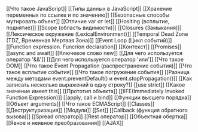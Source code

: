 [[Что такое JavaScript]]
[[Типы данных в JavaScript]]
[[Хранение переменных по ссылке и по значению]]
[[Безопасные способы мутировать объект]]
[[Отличие var от let]]
[[Hositing (всплытие, поднятие)]]
[[Scope (область видимости)]]
[[Closures (Замыкания)]]
[[Лексическое окружение (LexicalEnvironment)]]
[[Temporal Dead Zone (TDZ, Временная Мертвая Зона)]]
[[Event  Loop (Цикл событий)]]
[[Function expression. Funcrion declaration]]
[[Контекст]]
[[Promises]]
[[async and await]]
[[Ключевое слово new]]
[[Для чего используется оператор '&&']]
[[Для чего используется оператор 'или']]
[[Что такое DOM]]
[[Что такое Event Propagation (распространение события)]]
[[Что такое всплытие события]]
[[Что такое погружение события]]
[[Разница между методами event.preventDefault() и event.stopPropagation()]]
[[Как записать несколько выражений в одну строку?]]
[[use strict]]
[[Какое значение имеет this]]
[[Прототип объекта]]
[[IIFE(Immediately Invoked Function Expression)]]
[[apply, call и bind]]
[[Функции высшего порядка]]
[[Объект arguments]]
[[Что такое ECMAScript]]
[[Classes]]
[[Деструктуризация]]
[[Модули]]
[[Set]]
[[Callback (функция обратного вызова)]]
[[Spread оператор]]
[[Rest оператор]]
[[Объектная обертка]]
[[Явное и неявное преобразования]]
[[AJAX]]















